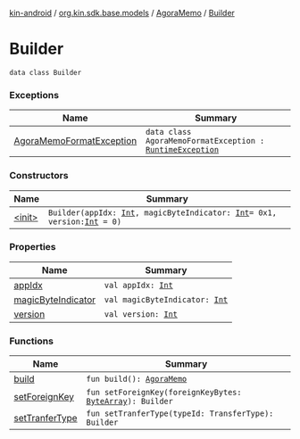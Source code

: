 [kin-android](../../../index.md) / [org.kin.sdk.base.models](../../index.md) / [AgoraMemo](../index.md) / [Builder](./index.md)

# Builder

`data class Builder`

### Exceptions

| Name | Summary |
|---|---|
| [AgoraMemoFormatException](-agora-memo-format-exception/index.md) | `data class AgoraMemoFormatException : `[`RuntimeException`](https://kotlinlang.org/api/latest/jvm/stdlib/kotlin/-runtime-exception/index.html) |

### Constructors

| Name | Summary |
|---|---|
| [&lt;init&gt;](-init-.md) | `Builder(appIdx: `[`Int`](https://kotlinlang.org/api/latest/jvm/stdlib/kotlin/-int/index.html)`, magicByteIndicator: `[`Int`](https://kotlinlang.org/api/latest/jvm/stdlib/kotlin/-int/index.html)` = 0x1, version: `[`Int`](https://kotlinlang.org/api/latest/jvm/stdlib/kotlin/-int/index.html)` = 0)` |

### Properties

| Name | Summary |
|---|---|
| [appIdx](app-idx.md) | `val appIdx: `[`Int`](https://kotlinlang.org/api/latest/jvm/stdlib/kotlin/-int/index.html) |
| [magicByteIndicator](magic-byte-indicator.md) | `val magicByteIndicator: `[`Int`](https://kotlinlang.org/api/latest/jvm/stdlib/kotlin/-int/index.html) |
| [version](version.md) | `val version: `[`Int`](https://kotlinlang.org/api/latest/jvm/stdlib/kotlin/-int/index.html) |

### Functions

| Name | Summary |
|---|---|
| [build](build.md) | `fun build(): `[`AgoraMemo`](../index.md) |
| [setForeignKey](set-foreign-key.md) | `fun setForeignKey(foreignKeyBytes: `[`ByteArray`](https://kotlinlang.org/api/latest/jvm/stdlib/kotlin/-byte-array/index.html)`): Builder` |
| [setTranferType](set-tranfer-type.md) | `fun setTranferType(typeId: TransferType): Builder` |
